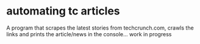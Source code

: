 # automating tc articles
 A program that scrapes the latest stories from techcrunch.com, crawls the links and prints the article/news in the console... work in progress
